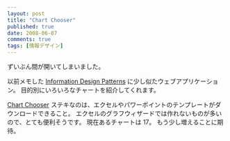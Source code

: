 ```yaml
---
layout: post
title: "Chart Chooser"
published: true
date: 2008-06-07
comments: true
tags: [情報デザイン]
---
```


ずいぶん間が開いてしまいました。

以前メモした [Information Design Patterns](http://niceone.org/infodesign/) に少し似たウェブアプリケーション。
目的別にいろいろなチャートを紹介してくれます。

[Chart Chooser](http://chartchooser.juiceanalytics.com/)
ステキなのは、エクセルやパワーポイントのテンプレートがダウンロードできること。
エクセルのグラフウィザードでは作れないものが多いので、とても便利そうです。
現在あるチャートは 17。
もう少し増えることに期待。
